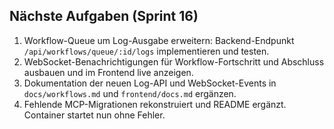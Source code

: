 ## Nächste Aufgaben (Sprint 16)
1. Workflow-Queue um Log-Ausgabe erweitern: Backend-Endpunkt `/api/workflows/queue/:id/logs` implementieren und testen.
2. WebSocket-Benachrichtigungen für Workflow-Fortschritt und Abschluss ausbauen und im Frontend live anzeigen.
3. Dokumentation der neuen Log-API und WebSocket-Events in `docs/workflows.md` und `frontend/docs.md` ergänzen.
4. Fehlende MCP-Migrationen rekonstruiert und README ergänzt. Container startet nun ohne Fehler.
